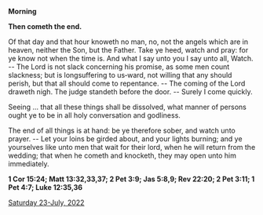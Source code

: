 **Morning**

**Then cometh the end.**
 
Of that day and that hour knoweth no man, no, not the angels which are in heaven, neither the Son, but the Father. Take ye heed, watch and pray: for ye know not when the time is. And what I say unto you I say unto all, Watch. -- The Lord is not slack concerning his promise, as some men count slackness; but is longsuffering to us‑ward, not willing that any should perish, but that all should come to repentance. -- The coming of the Lord draweth nigh. The judge standeth before the door. -- Surely I come quickly.
 
Seeing ... that all these things shall be dissolved, what manner of persons ought ye to be in all holy conversation and godliness.
 
The end of all things is at hand: be ye therefore sober, and watch unto prayer. -- Let your loins be girded about, and your lights burning; and ye yourselves like unto men that wait for their lord, when he will return from the wedding; that when he cometh and knocketh, they may open unto him immediately.  

**1 Cor 15:24; Matt 13:32,33,37; 2 Pet 3:9; Jas 5:8,9; Rev 22:20; 2 Pet 3:11; 1 Pet 4:7; Luke 12:35,36**

[Saturday 23-July, 2022](https://t.me/daily_light)

